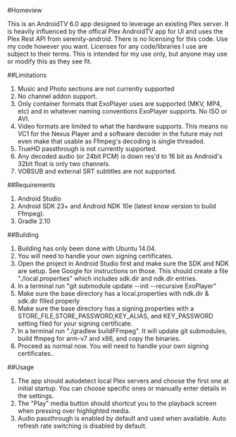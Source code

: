 #Homeview

This is an AndroidTV 6.0 app designed to leverage an existing Plex server.  It is heavily influenced by the offical Plex AndroidTV app for UI and uses the Plex Rest API from serenity-android.  There is no licensing for this code.  Use my code however you want.  Licenses for any code/libraries I use are subject to their terms.  This is intended for my use only, but anyone may use or modify this as they see fit.
	
##Limitations
1.  Music and Photo sections are not currently supported
2.  No channel addon support.
3.  Only container formats that ExoPlayer uses are supported (MKV, MP4, etc) and in whatever naming conventions ExoPlayer supports.  No ISO or AVI.
4.  Video formats are limited to what the hardware supports.  This means no VC1 for the Nexus Player and a software decoder in the future may not even make that usable as Ffmpeg's decoding is single threaded.
5.  TrueHD passthrough is not currently supported.
6.  Any decoded audio (or 24bit PCM) is down res'd to 16 bit as Android's 32bit float is only two channels.
7.  VOBSUB and external SRT subtitles are not supported.

##Requirements
1. Android Studio
2. Android SDK 23+ and Android NDK 10e (latest know version to build Ffmpeg).
3. Gradle 2.10

##Building
1. Building has only been done with Ubuntu 14.04.
2. You will need to handle your own signing certificates.
3. Open the project in Android Studio first and make sure the SDK and NDK are setup.  See Google for instructions on those.  This should create a file "./local.properties" which includes sdk.dir and ndk.dir entries.
4. In a terminal run "git submodule update --init --recursive ExoPlayer"
5. Make sure the base directory has a local.properties with ndk.dir & sdk.dir filled properly
6. Make sure the base directory has a signing.properties with a STORE_FILE,STORE_PASSWORD,KEY_ALIAS, and KEY_PASSWORD setting filed for your signing certificate.
7. In a terminal run "./gradlew buildFFmpeg".  It will update git submodules, build ffmpeg for arm-v7 and x86, and copy the binaries.
8. Proceed as normal now.  You will need to handle your own signing certificates..

##Usage
1. The app should autodetect local Plex servers and choose the first one at initial startup.  You can choose specific ones or manually enter details in the settings.
2. The "Play" media button should shortcut you to the playback screen when pressing over highlighted media.
3. Audio passthrough is enabled by default and used when available.   Auto refresh rate switching is disabled by default.
